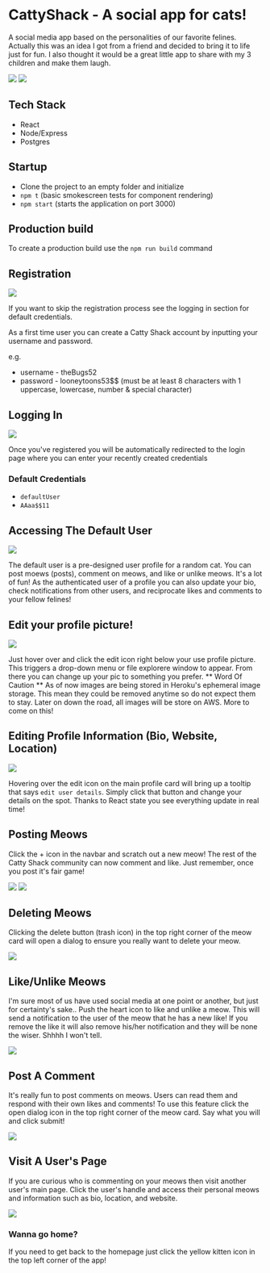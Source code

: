 # CattyShack - A social app for cats!

A social media app based on the personalities of our favorite felines. Actually this was an idea I got from a friend and decided to bring it to life just for fun. I also thought it would be a great little app to share with my 3 children and make them laugh.


![](src/images/landingpage.png)
![](src/images/landingpage2.png)


## Tech Stack

* React
* Node/Express
* Postgres

## Startup

* Clone the project to an empty folder and initialize
* `npm t`  (basic smokescreen tests for component rendering)
* `npm start` (starts the application on port 3000)

## Production build

To create a production build use the `npm run build` command


## Registration

![](src/images/signup.png)

If you want to skip the registration process see the logging in section for default credentials.

As a first time user you can create a Catty Shack account by inputting your username and password.

e.g.

* username - theBugs52
* password - looneytoons53$$  (must be at least 8 characters with 1 uppercase, lowercase, number & special character)

## Logging In

![](src/images/login.png)

Once you've registered you will be automatically redirected to the login page where you can enter your recently created credentials

### Default Credentials

* `defaultUser` 
* `AAaa$$11`

## Accessing The Default User

![](src/images/homepage.png)

The default user is a pre-designed user profile for a random cat. You can post moews (posts), comment on meows, and like or unlike meows. It's a lot of fun! As the authenticated user of a profile you can also update your bio, check notifications from other users, and reciprocate likes and comments to your fellow felines!

## Edit your profile picture!
 ![](src/images/editPicture.png)
 
Just hover over and click the edit icon right below your use profile picture. This triggers a drop-down menu or file explorere window to appear. From there you can change up your pic to something you prefer. ** Word Of Caution ** As of now images are being stored in Heroku's ephemeral image storage. This mean they could be removed anytime so do not expect them to stay. Later on down the road, all images will be store on AWS. More to come on this!

## Editing Profile Information (Bio, Website, Location)

![](src/images/editDetails.png)

Hovering over the edit icon on the main profile card will bring up a tooltip that says `edit user details`. Simply click that button and change your details on the spot. Thanks to React state you see everything update in real time!

## Posting Meows
Click the + icon in the navbar and scratch out a new meow! The rest of the Catty Shack community can now comment and like. Just remember, once you post it's fair game!

![](src/images/postMeow.png)
![](src/images/postMeow2.png)

## Deleting Meows

Clicking the delete button (trash icon) in the top right corner of the meow card will open a dialog to ensure you really want to delete your meow. 

![](src/images/deleteMeow.png)

## Like/Unlike Meows

I'm sure most of us have used social media at one point or another, but just for certainty's sake.. Push the heart icon to like and unlike a meow. This will send a notification to the user of the meow that he has a new like! If you remove the like it will also remove his/her notification and they will be none the wiser. Shhhh I won't tell. 

![](src/images/likeUnlike.png)


## Post A Comment

It's really fun to post comments on meows. Users can read them and respond with their own likes and comments! To use this feature click the open dialog icon in the top right corner of the meow card. Say what you will and click submit!

![](src/images/postComment.png)

## Visit A User's Page

If you are curious who is commenting on your meows then visit another user's main page. Click the user's handle and access their personal meows and information such as bio, location, and website. 


![](src/images/userPage2.png)

### Wanna go home? 
If you need to get back to the homepage just click the yellow kitten icon in the top left corner of the app!




